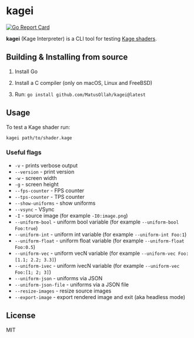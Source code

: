 # kagei

[![Go Report Card](https://goreportcard.com/badge/github.com/MatusOllah/kagei)](https://goreportcard.com/report/github.com/MatusOllah/kagei)

**kagei** (Kage Interpreter) is a CLI tool for testing [Kage shaders](https://ebitengine.org/en/documents/shader.html).

## Building & Installing from source

1. Install Go

2. Install a C compiler (only on macOS, Linux and FreeBSD)

3. Run: `go install github.com/MatusOllah/kagei@latest`

## Usage

To test a Kage shader run:

```shell
kagei path/to/shader.kage
```

### Useful flags

- `-v` - prints verbose output
- `--version` - print version
- `-w` - screen width
- `-g` - screen height
- `--fps-counter` - FPS counter
- `--tps-counter` - TPS counter
- `--show-uniforms` - show uniforms
- `--vsync` - VSync
- `-I` - source image (for example `-I0:image.png`)
- `--uniform-bool` - uniform bool variable (for example `--uniform-bool Foo:true`)
- `--uniform-int` - uniform int variable (for example `--uniform-int Foo:1`)
- `--uniform-float` - uniform float variable (for example `--uniform-float Foo:0.5`)
- `--uniform-vec` - uniform vecN variable (for example `--uniform-vec Foo:[1.1; 2.2; 3.3]`)
- `--uniform-ivec` - uniform ivecN variable (for example `--uniform-vec Foo:[1; 2; 3]`)
- `--uniform-json` - uniforms via JSON
- `--uniform-json-file` - uniforms via a JSON file
- `--resize-images` - resize source images
- `--export-image` - export rendered image and exit (aka headless mode)

## License

MIT
